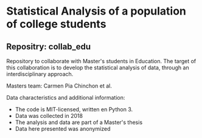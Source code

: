 # Statistical Analysis of a population of college students
## Repositry: collab_edu

Repository to collaborate with Master's students in Education. The target of this collaboration is to develop the statistical analysis of data, through an interdisciplinary approach.

Masters team: Carmen Pia Chinchon et al.

Data characteristics and additional information:
* The code is MIT-licensed, written en Python 3.
* Data was collected in 2018
* The analysis and data are part of a Master's thesis
* Data here presented was anonymized 

